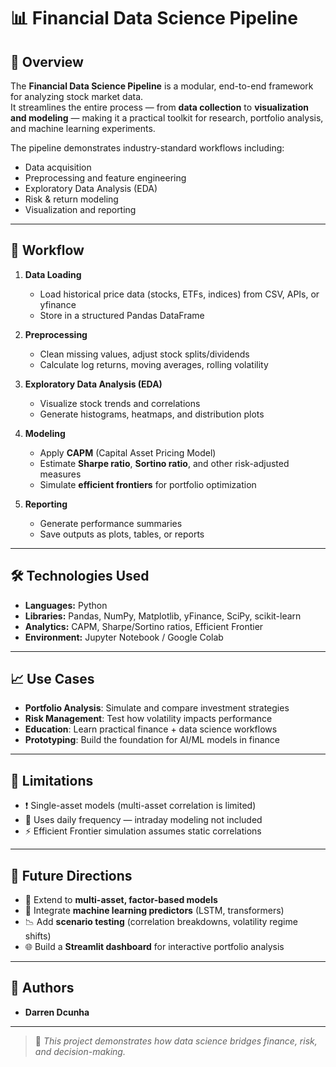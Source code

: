 # 📊 Financial Data Science Pipeline  

## 📌 Overview  
The **Financial Data Science Pipeline** is a modular, end-to-end framework for analyzing stock market data.  
It streamlines the entire process — from **data collection** to **visualization and modeling** — making it a practical toolkit for research, portfolio analysis, and machine learning experiments.  

The pipeline demonstrates industry-standard workflows including:  
- Data acquisition  
- Preprocessing and feature engineering  
- Exploratory Data Analysis (EDA)  
- Risk & return modeling  
- Visualization and reporting  

---

## 🔁 Workflow  

1. **Data Loading**  
   - Load historical price data (stocks, ETFs, indices) from CSV, APIs, or yfinance  
   - Store in a structured Pandas DataFrame  

2. **Preprocessing**  
   - Clean missing values, adjust stock splits/dividends  
   - Calculate log returns, moving averages, rolling volatility  

3. **Exploratory Data Analysis (EDA)**  
   - Visualize stock trends and correlations  
   - Generate histograms, heatmaps, and distribution plots  

4. **Modeling**  
   - Apply **CAPM** (Capital Asset Pricing Model)  
   - Estimate **Sharpe ratio**, **Sortino ratio**, and other risk-adjusted measures  
   - Simulate **efficient frontiers** for portfolio optimization  

5. **Reporting**  
   - Generate performance summaries  
   - Save outputs as plots, tables, or reports  

---

## 🛠️ Technologies Used  
- **Languages:** Python  
- **Libraries:** Pandas, NumPy, Matplotlib, yFinance, SciPy, scikit-learn  
- **Analytics:** CAPM, Sharpe/Sortino ratios, Efficient Frontier  
- **Environment:** Jupyter Notebook / Google Colab  

---

## 📈 Use Cases  
- **Portfolio Analysis**: Simulate and compare investment strategies  
- **Risk Management**: Test how volatility impacts performance  
- **Education**: Learn practical finance + data science workflows  
- **Prototyping**: Build the foundation for AI/ML models in finance  

---

## 🚧 Limitations  
- ❗ Single-asset models (multi-asset correlation is limited)  
- 📅 Uses daily frequency — intraday modeling not included  
- ⚡ Efficient Frontier simulation assumes static correlations  

---

## 🔮 Future Directions  
- 🧪 Extend to **multi-asset, factor-based models**  
- 🏦 Integrate **machine learning predictors** (LSTM, transformers)  
- 📉 Add **scenario testing** (correlation breakdowns, volatility regime shifts)  
- 🌐 Build a **Streamlit dashboard** for interactive portfolio analysis  

---

## 👥 Authors  
- **Darren Dcunha**  

---

> 🚀 *This project demonstrates how data science bridges finance, risk, and decision-making.*  
